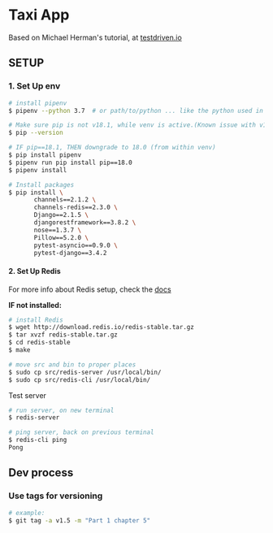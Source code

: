 # Taxi App
Based on Michael Herman's tutorial, at [testdriven.io](https://testdriven.io/courses/real-time-app-with-django-channels-and-angular/part-one-getting-started/)

## SETUP

### 1. Set Up env
```bash
# install pipenv
$ pipenv --python 3.7  # or path/to/python ... like the python used in django-docker pipenv

# Make sure pip is not v18.1, while venv is active.(Known issue with v18.1, fix src: https://github.com/pypa/pipenv/issues/2924)
$ pip --version

# IF pip==18.1, THEN downgrade to 18.0 (from within venv)
$ pip install pipenv
$ pipenv run pip install pip==18.0
$ pipenv install

# Install packages
$ pip install \
       channels==2.1.2 \
       channels-redis==2.3.0 \
       Django==2.1.5 \
       djangorestframework==3.8.2 \
       nose==1.3.7 \
       Pillow==5.2.0 \
       pytest-asyncio==0.9.0 \
       pytest-django==3.4.2
```

#### 2. Set Up Redis
For more info about Redis setup, check the [docs](https://redis.io/topics/quickstart)

**IF not installed:**
```bash
# install Redis
$ wget http://download.redis.io/redis-stable.tar.gz
$ tar xvzf redis-stable.tar.gz
$ cd redis-stable
$ make

# move src and bin to proper places
$ sudo cp src/redis-server /usr/local/bin/
$ sudo cp src/redis-cli /usr/local/bin/
```
Test server
```bash
# run server, on new terminal
$ redis-server

# ping server, back on previous terminal
$ redis-cli ping
Pong
```

## Dev process

### Use tags for versioning
```bash
# example: 
$ git tag -a v1.5 -m "Part 1 chapter 5"
```

